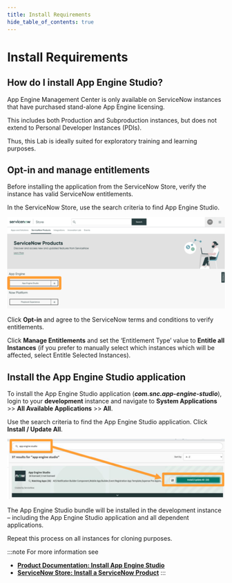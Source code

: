 ```yaml
---
title: Install Requirements
hide_table_of_contents: true
---
```


# Install Requirements

## How do I install App Engine Studio?

App Engine Management Center is only available on ServiceNow instances that have purchased stand-alone App Engine licensing. 

This includes both Production and Subproduction instances, but does not extend to Personal Developer Instances (PDIs). 

Thus, this Lab is ideally suited for exploratory training and learning purposes.

## Opt-in and manage entitlements

Before installing the application from the ServiceNow Store, verify the instance has valid ServiceNow entitlements.

In the ServiceNow Store, use the search criteria to find App Engine Studio.

![relative](../assets/images/2023-07-07-16-19-09.png)

Click **Opt-in** and agree to the ServiceNow terms and conditions to verify entitlements.

Click **Manage Entitlements** and set the ‘Entitlement Type’ value to **Entitle all Instances** (if you prefer to manually select which instances which will be affected, select Entitle Selected Instances).

## Install the App Engine Studio application

To install the App Engine Studio application (***com.snc.app-engine-studio***), login to your **development** instance and navigate to **System Applications** >> **All Available Applications** >> **All**.

Use the search criteria to find the App Engine Studio application. Click **Install / Update All**.

![relative](../assets/images/2023-07-07-16-19-46.png)

The App Engine Studio bundle will be installed in the development instance – including the App Engine Studio application and all dependent applications.

Repeat this process on all instances for cloning purposes.

:::note
For more information see 
- **[Product Documentation: Install App Engine Studio](https://docs.servicenow.com/csh?topicname=install-aes.html)** 
- **[ServiceNow Store: Install a ServiceNow Product](https://store.servicenow.com/%24appstore.do%23!/store/help?article=KB0030186)**
:::
